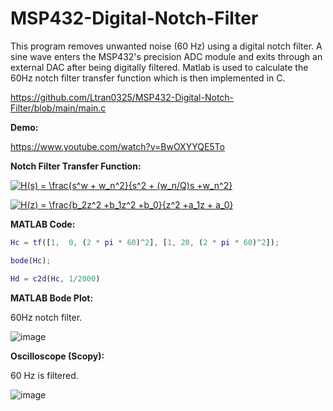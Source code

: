 # MSP432-Digital-Notch-Filter

This program removes unwanted noise (60 Hz) using a digital notch filter. A sine wave enters the MSP432's precision ADC module and exits through an external DAC after being digitally filtered. Matlab is used to calculate the 60Hz notch filter transfer function which is then implemented in C.

https://github.com/Ltran0325/MSP432-Digital-Notch-Filter/blob/main/main.c

**Demo:**

https://www.youtube.com/watch?v=BwOXYYQE5To

**Notch Filter Transfer Function:**

<a href="https://www.codecogs.com/eqnedit.php?latex=H(s)&space;=&space;\frac{s^w&space;&plus;&space;w_n^2}{s^2&space;&plus;&space;(w_n/Q)s&space;&plus;w_n^2}" target="_blank"><img src="https://latex.codecogs.com/svg.latex?H(s)&space;=&space;\frac{s^w&space;&plus;&space;w_n^2}{s^2&space;&plus;&space;(w_n/Q)s&space;&plus;w_n^2}" title="H(s) = \frac{s^w + w_n^2}{s^2 + (w_n/Q)s +w_n^2}" /></a>

<a href="https://www.codecogs.com/eqnedit.php?latex=H(z)&space;=&space;\frac{b_2z^2&space;&plus;b_1z^2&space;&plus;b_0}{z^2&space;&plus;a_1z&space;&plus;&space;a_0}" target="_blank"><img src="https://latex.codecogs.com/svg.latex?H(z)&space;=&space;\frac{b_2z^2&space;&plus;b_1z^2&space;&plus;b_0}{z^2&space;&plus;a_1z&space;&plus;&space;a_0}" title="H(z) = \frac{b_2z^2 +b_1z^2 +b_0}{z^2 +a_1z + a_0}" /></a>


**MATLAB Code:**
```MATLAB
Hc = tf([1,  0, (2 * pi * 60)^2], [1, 20, (2 * pi * 60)^2]);

bode(Hc);

Hd = c2d(Hc, 1/2000)
```
**MATLAB Bode Plot:**

60Hz notch filter.

![image](https://user-images.githubusercontent.com/62213019/112414144-ccb56380-8cde-11eb-8755-160d54b66b95.png)

**Oscilloscope (Scopy):**

60 Hz is filtered.

![image](https://user-images.githubusercontent.com/62213019/112414497-61b85c80-8cdf-11eb-8b1b-fc9883f2d173.png)

